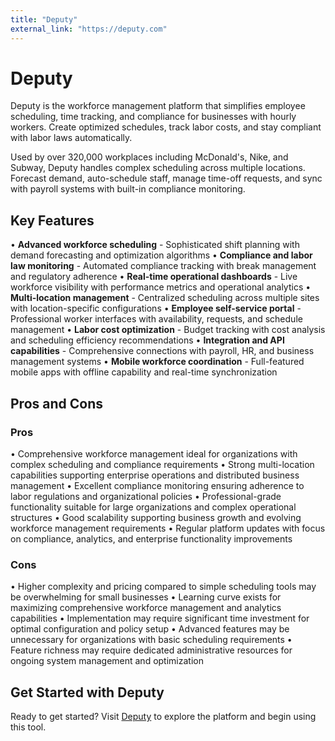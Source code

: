 ```yaml
---
title: "Deputy"
external_link: "https://deputy.com"
---
```


# Deputy

Deputy is the workforce management platform that simplifies employee scheduling, time tracking, and compliance for businesses with hourly workers. Create optimized schedules, track labor costs, and stay compliant with labor laws automatically.

Used by over 320,000 workplaces including McDonald's, Nike, and Subway, Deputy handles complex scheduling across multiple locations. Forecast demand, auto-schedule staff, manage time-off requests, and sync with payroll systems with built-in compliance monitoring.

## Key Features

• **Advanced workforce scheduling** - Sophisticated shift planning with demand forecasting and optimization algorithms
• **Compliance and labor law monitoring** - Automated compliance tracking with break management and regulatory adherence
• **Real-time operational dashboards** - Live workforce visibility with performance metrics and operational analytics
• **Multi-location management** - Centralized scheduling across multiple sites with location-specific configurations
• **Employee self-service portal** - Professional worker interfaces with availability, requests, and schedule management
• **Labor cost optimization** - Budget tracking with cost analysis and scheduling efficiency recommendations
• **Integration and API capabilities** - Comprehensive connections with payroll, HR, and business management systems
• **Mobile workforce coordination** - Full-featured mobile apps with offline capability and real-time synchronization

## Pros and Cons

### Pros
• Comprehensive workforce management ideal for organizations with complex scheduling and compliance requirements
• Strong multi-location capabilities supporting enterprise operations and distributed business management
• Excellent compliance monitoring ensuring adherence to labor regulations and organizational policies
• Professional-grade functionality suitable for large organizations and complex operational structures
• Good scalability supporting business growth and evolving workforce management requirements
• Regular platform updates with focus on compliance, analytics, and enterprise functionality improvements

### Cons
• Higher complexity and pricing compared to simple scheduling tools may be overwhelming for small businesses
• Learning curve exists for maximizing comprehensive workforce management and analytics capabilities
• Implementation may require significant time investment for optimal configuration and policy setup
• Advanced features may be unnecessary for organizations with basic scheduling requirements
• Feature richness may require dedicated administrative resources for ongoing system management and optimization

## Get Started with Deputy

Ready to get started? Visit [Deputy](https://deputy.com) to explore the platform and begin using this tool.